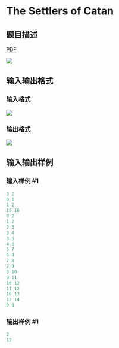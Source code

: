 # The Settlers of Catan

## 题目描述

[problemUrl]: https://uva.onlinejudge.org/index.php?option=com_onlinejudge&Itemid=8&category=7&page=show_problem&problem=480

[PDF](https://uva.onlinejudge.org/external/5/p539.pdf)

![](https://cdn.luogu.com.cn/upload/vjudge_pic/UVA539/193c0bd45c89cbe4d09599d0d80a4b5da7866a7b.png)

## 输入输出格式

### 输入格式

![](https://cdn.luogu.com.cn/upload/vjudge_pic/UVA539/158d093857c1a3a9574b3ee6335fd42b57dd9925.png)

### 输出格式

![](https://cdn.luogu.com.cn/upload/vjudge_pic/UVA539/d7e91a969ce6dc66c4a442461ae8c12fe16eb043.png)

## 输入输出样例

### 输入样例 #1

```cpp
3 2
0 1
1 2
15 16
0 2
1 2
2 3
3 4
3 5
4 6
5 7
6 8
7 8
7 9
8 10
9 11
10 12
11 12
10 13
12 14
0 0
```


### 输出样例 #1

```cpp
2
12
```


